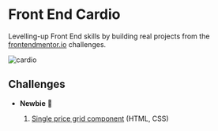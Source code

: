 # Front End Cardio

Levelling-up Front End skills by building real projects from the [frontendmentor.io](https://www.frontendmentor.io/) challenges.

![cardio](https://media.giphy.com/media/gHsyLsI0B4lqM/giphy.gif)

## Challenges

- **Newbie** 👶

  1. [Single price grid component](./single-price-grid-component-master) (HTML, CSS)
